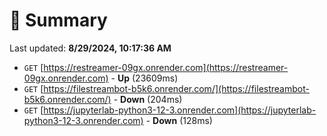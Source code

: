 # 📖 Summary
Last updated: **8/29/2024, 10:17:36 AM**

- `GET` [https://restreamer-09gx.onrender.com](https://restreamer-09gx.onrender.com) - **Up** (23609ms)
- `GET` [https://filestreambot-b5k6.onrender.com/](https://filestreambot-b5k6.onrender.com/) - **Down** (204ms)
- `GET` [https://jupyterlab-python3-12-3.onrender.com](https://jupyterlab-python3-12-3.onrender.com) - **Down** (128ms)
